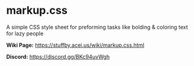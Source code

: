 # markup.css
A simple CSS style sheet for preforming tasks like bolding &amp; coloring text for lazy people

**Wiki Page:** https://stuffby.acei.us/wiki/markup.css.html

**Discord:**  https://discord.gg/BKc94uvWgh